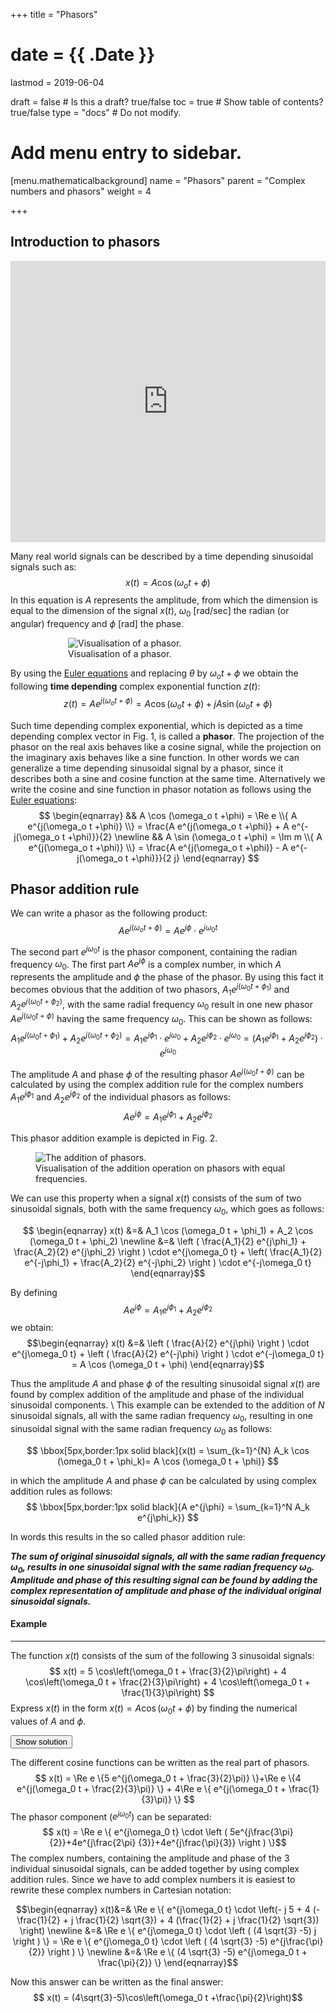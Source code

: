 +++
title = "Phasors"

# date = {{ .Date }}
lastmod = 2019-06-04

draft = false       # Is this a draft? true/false
toc = true          # Show table of contents? true/false
type = "docs"       # Do not modify.

# Add menu entry to sidebar.
[menu.mathematicalbackground]
  name = "Phasors"
  parent = "Complex numbers and phasors"
  weight = 4

+++

## Introduction to phasors
<iframe width="100%" height="450" src="https://www.youtube.com/embed/7267XqjSyRY" frameborder="0" allow="accelerometer; autoplay; encrypted-media; gyroscope; picture-in-picture" allowfullscreen></iframe>

Many real world signals can be described by a time depending sinusoidal signals such as:
$$ x(t) = A \cos (\omega_o t +\phi) $$
In this equation is $A$ represents the amplitude, from which the dimension is equal to the dimension of the signal $x(t)$, $\omega_0$ [rad/sec] the radian (or angular) frequency and $\phi$ [rad] the phase.

<div style="max-width: 400px; margin: auto">
  <figure>
    <img
      src="/../files/7.Images/math/phasor.svg"
      alt="Visualisation of a phasor."
    />
    <figcaption class="numbered">
      Visualisation of a phasor.
    </figcaption>
  </figure>
</div>

By using the  <a href="../mathematicalbackground_complex_euler">Euler equations</a> and replacing $\theta$ by $\omega_o t +\phi$ we obtain the following **time depending** complex exponential function $z(t)$:
$$ z(t) = A e^{j(\omega_o t +\phi)} = A \cos (\omega_o t +\phi) + j A \sin (\omega_o t +\phi) $$

Such time depending complex exponential, which is depicted as a time depending complex vector in Fig. 1, is called a **phasor**.
The projection of the phasor on the real axis behaves like a cosine signal, while the projection on the imaginary axis behaves like a sine function.
In other words we can generalize a time depending sinusoidal signal by a phasor, since it describes both a sine and cosine function at the same time.
Alternatively we write the cosine and sine function in phasor notation as follows using the <a href="../mathematicalbackground_complex_euler">Euler equations</a>:
$$ \begin{eqnarray}
&& A \cos (\omega_o t +\phi) = \Re e \\{ A  e^{j(\omega_o t +\phi)} \\} = \frac{A e^{j(\omega_o t +\phi)} + A e^{-j(\omega_o t +\phi)}}{2}  \newline
&& A \sin (\omega_o t +\phi) = \Im m \\{ A e^{j(\omega_o t +\phi)} \\} = \frac{A e^{j(\omega_o t +\phi)} - A e^{-j(\omega_o t +\phi)}}{2 j}
\end{eqnarray} $$

## Phasor addition rule
We can write a phasor as the following product:
$$ A e^{j(\omega_o t +\phi)} = A e^{j\phi} \cdot e^{j\omega_0 t} $$

The second part $e^{j\omega_0 t}$ is the phasor component, containing the radian frequency $\omega_0$. The first part $A e^{j\phi}$ is a complex number, in which $A$ represents the amplitude and $\phi$ the phase of the phasor.
By using this fact it becomes obvious that the addition of two phasors,
$A_1 e^{j(\omega_0 t + \phi_1)}$ and $A_2 e^{j(\omega_0 t + \phi_2)}$,
with the same radial frequency $\omega_0$ result in one new phasor
$A e^{j(\omega_0 t + \phi)}$ having the same frequency $\omega_0$.
This can be shown as follows:
$$ A_1 e^{j(\omega_0 t + \phi_1)} + A_2 e^{j(\omega_0 t + \phi_2)} =
A_1 e^{j\phi_1} \cdot e^{j\omega_0} + A_2 e^{j\phi_2} \cdot e^{j\omega_0}
= \left ( A_1 e^{j\phi_1} + A_2 e^{j\phi_2} \right ) \cdot e^{j\omega_0}$$

The amplitude $A$ and phase $\phi$ of the resulting phasor $A e^{j(\omega_0 t + \phi)}$ can be calculated by using the complex addition rule for the complex numbers $A_1 e^{j\phi_1}$ and $A_2 e^{j\phi_2}$ of the individual phasors as follows:
$$ A e^{j\phi} = A_1 e^{j\phi_1} + A_2 e^{j\phi_2}$$

This phasor addition example is depicted in Fig. 2.
<div style="max-width: 600px; margin: auto">
  <figure>
    <img
      src="/../files/7.Images/math/phasor_addition.svg"
      alt="The addition of phasors."
    />
    <figcaption class="numbered">
      Visualisation of the addition operation on phasors with equal frequencies.
    </figcaption>
  </figure>
</div>

We can use this property when a signal $x(t)$ consists of the sum of two sinusoidal signals, both with the same frequency $\omega_0$, which goes as follows:

$$ \begin{eqnarray}
x(t) &=& A_1 \cos (\omega_0 t + \phi_1) + A_2 \cos (\omega_0 t + \phi_2) \newline
&=& \left ( \frac{A_1}{2} e^{j\phi_1} + \frac{A_2}{2} e^{j\phi_2} \right ) \cdot e^{j\omega_0 t} + \left( \frac{A_1}{2} e^{-j\phi_1} + \frac{A_2}{2} e^{-j\phi_2} \right ) \cdot e^{-j\omega_0 t}
\end{eqnarray}$$

By defining
$$ A e^{j\phi} = A_1 e^{j\phi_1} + A_2 e^{j\phi_2} $$
we obtain:
$$\begin{eqnarray}
x(t) &=& \left ( \frac{A}{2} e^{j\phi} \right )  \cdot e^{j\omega_0 t} +
\left ( \frac{A}{2} e^{-j\phi} \right )  \cdot e^{-j\omega_0 t} = A \cos (\omega_0 t + \phi)
\end{eqnarray}$$

Thus the amplitude $A$ and phase $\phi$ of the resulting sinusoidal signal $x(t)$ are found by complex addition of the amplitude and phase of the individual sinusoidal components.
\\
This example can be extended to the addition of $N$ sinusoidal signals, all with the same radian frequency $\omega_0$, resulting in one sinusoidal signal with the same radian frequency $\omega_0$ as follows:

$$ \bbox[5px,border:1px solid black]{x(t) = \sum_{k=1}^{N} A_k \cos (\omega_0 t + \phi_k)= A \cos (\omega_0 t + \phi)} $$

in which the amplitude $A$ and phase $\phi$ can be calculated by using complex addition rules as follows:
$$ \bbox[5px,border:1px solid black]{A e^{j\phi} = \sum_{k=1}^N A_k e^{j\phi_k}} $$

In words this results in the so called phasor addition rule:

***The sum of original sinusoidal signals, all with the same radian frequency $\omega_0$, results in one sinusoidal signal with the same radian frequency $\omega_0$. Amplitude and phase of this resulting signal can be found by adding the complex representation of amplitude and phase of the individual original sinusoidal signals.***

<div class="example">
<h4> Example </h4>
<hr>

The function $x(t)$ consists of the sum of the following 3 sinusoidal signals:
$$
x(t) = 5 \cos\left(\omega_0 t + \frac{3}{2}\pi\right) + 4 \cos\left(\omega_0 t + \frac{2}{3}\pi\right) + 4 \cos\left(\omega_0 t + \frac{1}{3}\pi\right)
$$
Express $x(t)$ in the form $x(t) = A\cos(\omega_0 t + \phi)$ by finding the numerical values of $A$ and $\phi$.

<button class="collapsible">Show solution</button>
<div class="content">

The different cosine functions can be written as the real part of phasors.
$$ x(t) = \Re e \{5 e^{j(\omega_0 t + \frac{3}{2}\pi)} \}+\Re e \{4 e^{j(\omega_0 t + \frac{2}{3}\pi)} \} + 4\Re e \{ e^{j(\omega_0 t + \frac{1}{3}\pi)} \} $$
The phasor component ($e^{j\omega_0 t}$) can be separated:
$$ x(t) = \Re e \{ e^{j\omega_0 t} \cdot \left ( 5e^{j\frac{3\pi}{2}}+4e^{j\frac{2\pi}		{3}}+4e^{j\frac{\pi}{3}} \right ) \}$$
The complex numbers, containing the amplitude and phase of the 3 individual sinusoidal signals, can be added together by using complex addition rules. Since we have to add complex numbers it is easiest to rewrite these complex numbers in Cartesian notation:

$$\begin{eqnarray}
x(t)&=& \Re e \{ e^{j\omega_0 t} \cdot \left(- j 5 + 4 (- \frac{1}{2} + j \frac{1}{2} \sqrt{3}) + 4 (\frac{1}{2} + j \frac{1}{2} \sqrt{3}) \right) \newline
&=& \Re e \{ e^{j\omega_0 t} \cdot \left ( (4 \sqrt{3} -5) j \right ) \} =  \Re e \{ e^{j\omega_0 t} \cdot \left ( (4 \sqrt{3} -5) e^{j\frac{\pi}{2}} \right ) \} \newline
&=& \Re e \{ (4 \sqrt{3} -5) e^{j\omega_0 t + \frac{\pi}{2}} \}
\end{eqnarray}$$

Now this answer can be written as the final answer:
$$ x(t) = (4\sqrt{3}-5)\cos\left(\omega_0 t +\frac{\pi}{2}\right)$$


</div>
</div>
